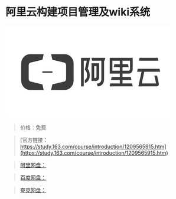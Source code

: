 # 阿里云构建项目管理及wiki系统

![img](../../../assets/study163/free/6c6d7617605c4e1e987a3e94987c7a38.jpg)

> 价格：免费

> [官方链接：https://study.163.com/course/introduction/1209565915.htm](https://study.163.com/course/introduction/1209565915.htm)

> [阿里网盘：]()

> [百度网盘：]()

> [夸克网盘：]()
